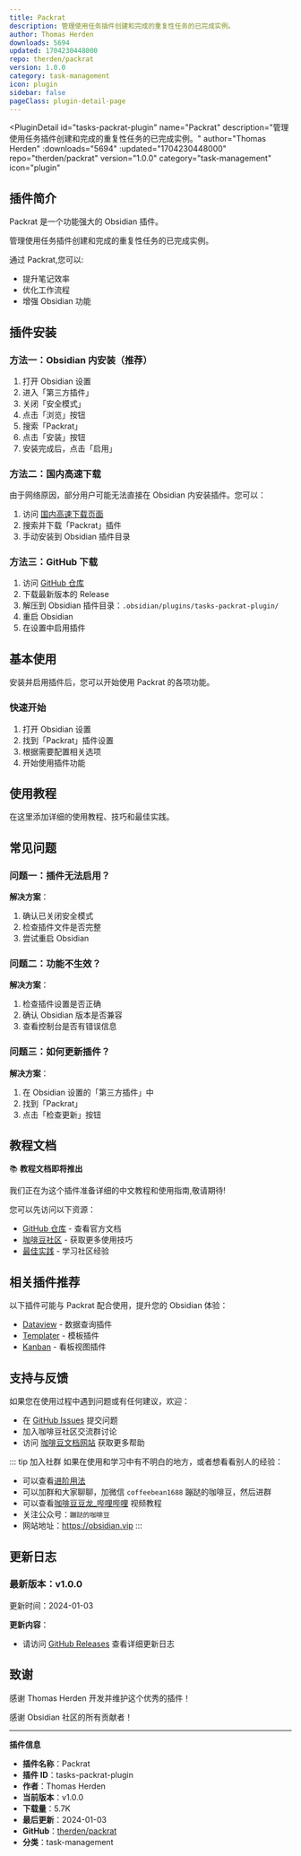 ```yaml
---
title: Packrat
description: 管理使用任务插件创建和完成的重复性任务的已完成实例。
author: Thomas Herden
downloads: 5694
updated: 1704230448000
repo: therden/packrat
version: 1.0.0
category: task-management
icon: plugin
sidebar: false
pageClass: plugin-detail-page
---
```


<PluginDetail
  id="tasks-packrat-plugin"
  name="Packrat"
  description="管理使用任务插件创建和完成的重复性任务的已完成实例。"
  author="Thomas Herden"
  :downloads="5694"
  :updated="1704230448000"
  repo="therden/packrat"
  version="1.0.0"
  category="task-management"
  icon="plugin"
>

<!-- AUTO_GENERATED_START -->
## 插件简介

Packrat 是一个功能强大的 Obsidian 插件。

管理使用任务插件创建和完成的重复性任务的已完成实例。

通过 Packrat,您可以:

- 提升笔记效率
- 优化工作流程
- 增强 Obsidian 功能

<!-- AUTO_GENERATED_END -->

<!-- AUTO_GENERATED_START -->
## 插件安装

### 方法一：Obsidian 内安装（推荐）

1. 打开 Obsidian 设置
2. 进入「第三方插件」
3. 关闭「安全模式」
4. 点击「浏览」按钮
5. 搜索「Packrat」
6. 点击「安装」按钮
7. 安装完成后，点击「启用」

### 方法二：国内高速下载

由于网络原因，部分用户可能无法直接在 Obsidian 内安装插件。您可以：

1. 访问 [国内高速下载页面](/zh/documentation/obsidian-plugins-download.html)
2. 搜索并下载「Packrat」插件
3. 手动安装到 Obsidian 插件目录

### 方法三：GitHub 下载

1. 访问 [GitHub 仓库](https://github.com/therden/packrat)
2. 下载最新版本的 Release
3. 解压到 Obsidian 插件目录：`.obsidian/plugins/tasks-packrat-plugin/`
4. 重启 Obsidian
5. 在设置中启用插件

## 基本使用

安装并启用插件后，您可以开始使用 Packrat 的各项功能。

### 快速开始

1. 打开 Obsidian 设置
2. 找到「Packrat」插件设置
3. 根据需要配置相关选项
4. 开始使用插件功能

<!-- AUTO_GENERATED_END -->

<!-- CUSTOM_CONTENT_START:tutorial -->
## 使用教程

在这里添加详细的使用教程、技巧和最佳实践。

<!-- CUSTOM_CONTENT_END:tutorial -->

<!-- SHARED_CONTENT_START -->
## 常见问题

### 问题一：插件无法启用？

**解决方案**：
1. 确认已关闭安全模式
2. 检查插件文件是否完整
3. 尝试重启 Obsidian

### 问题二：功能不生效？

**解决方案**：
1. 检查插件设置是否正确
2. 确认 Obsidian 版本是否兼容
3. 查看控制台是否有错误信息

### 问题三：如何更新插件？

**解决方案**：
1. 在 Obsidian 设置的「第三方插件」中
2. 找到「Packrat」
3. 点击「检查更新」按钮

## 教程文档

📚 **教程文档即将推出**

我们正在为这个插件准备详细的中文教程和使用指南,敬请期待!

您可以先访问以下资源：
- [GitHub 仓库](https://github.com/therden/packrat) - 查看官方文档
- [咖啡豆社区](/zh/bases/) - 获取更多使用技巧
- [最佳实践](/zh/best-practices/) - 学习社区经验

## 相关插件推荐

以下插件可能与 Packrat 配合使用，提升您的 Obsidian 体验：

- [Dataview](/zh/plugins/dataview.html) - 数据查询插件
- [Templater](/zh/plugins/templater-obsidian.html) - 模板插件
- [Kanban](/zh/plugins/obsidian-kanban.html) - 看板视图插件

## 支持与反馈

如果您在使用过程中遇到问题或有任何建议，欢迎：

- 在 [GitHub Issues](https://github.com/therden/packrat/issues) 提交问题
- 加入咖啡豆社区交流群讨论
- 访问 [咖啡豆文档网站](https://obsidian.vip) 获取更多帮助

::: tip 加入社群
如果在使用和学习中有不明白的地方，或者想看看别人的经验：
- 可以查看[进阶用法](/zh/advanced)
- 可以加群和大家聊聊，加微信 `coffeebean1688` 蹦跶的咖啡豆，然后进群
- 可以查看[咖啡豆豆龙_哔哩哔哩](https://space.bilibili.com/618777356) 视频教程
- 关注公众号：`蹦跶的咖啡豆`
- 网站地址：https://obsidian.vip
:::
<!-- SHARED_CONTENT_END -->

<!-- AUTO_GENERATED_START -->
## 更新日志

### 最新版本：v1.0.0

更新时间：2024-01-03

**更新内容**：
- 请访问 [GitHub Releases](https://github.com/therden/packrat/releases) 查看详细更新日志

## 致谢

感谢 Thomas Herden 开发并维护这个优秀的插件！

感谢 Obsidian 社区的所有贡献者！

---

**插件信息**
- **插件名称**：Packrat
- **插件 ID**：tasks-packrat-plugin
- **作者**：Thomas Herden
- **当前版本**：v1.0.0
- **下载量**：5.7K
- **最后更新**：2024-01-03
- **GitHub**：[therden/packrat](https://github.com/therden/packrat)
- **分类**：task-management
<!-- AUTO_GENERATED_END -->

</PluginDetail>

